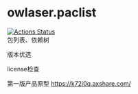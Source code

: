 # owlaser.paclist
[![Actions Status](https://github.com/owlaser/owlaser-paclist/workflows/build/badge.svg)](https://github.com/owlaser/owlaser-paclist/actions)  
包列表、依赖树

版本优选

license检查

第一版产品原型
https://k72i0q.axshare.com/
